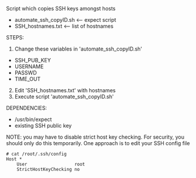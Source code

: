 Script which copies SSH keys amongst hosts
  * automate_ssh_copyID.sh    <-- expect script
  * SSH_hostnames.txt         <-- list of hostnames
  
STEPS:
1) Change these variables in 'automate_ssh_copyID.sh'
  * SSH_PUB_KEY
  * USERNAME
  * PASSWD
  * TIME_OUT
2) Edit 'SSH_hostnames.txt' with hostnames
3) Execute script 'automate_ssh_copyID.sh'

DEPENDENCIES:
  * /usr/bin/expect
  * existing SSH public key
  
NOTE: you may have to disable strict host key checking. For security, you should only do this temporarily.
One approach is to edit your SSH config file
```
# cat /root/.ssh/config 
Host *
    User                  root
    StrictHostKeyChecking no
```
